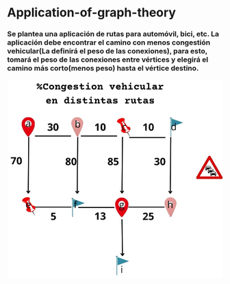 # Application-of-graph-theory
### Se plantea una aplicación de rutas para automóvil, bici, etc. La aplicación debe encontrar el camino con menos congestión vehicular(La definirá el peso de las conexiones), para esto, tomará el peso de las conexiones entre vértices y elegirá el camino más corto(menos peso) hasta el vértice destino.

![Example Graph](Grafo.jpg)
